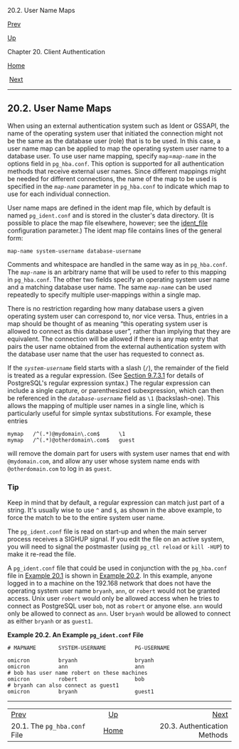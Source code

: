 <div class="navheader" data-xmlns="http://www.w3.org/TR/xhtml1/transitional">

20.2. User Name Maps

</div>

[Prev](auth-pg-hba-conf.html "20.1. The pg_hba.conf File") 

[Up](client-authentication.html "Chapter 20. Client Authentication")

Chapter 20. Client Authentication

[Home](index.html "PostgreSQL 10.3 Documentation")

 [Next](auth-methods.html "20.3. Authentication Methods")

-----

<div id="AUTH-USERNAME-MAPS" class="sect1">

<div class="titlepage">

<div>

<div>

## 20.2. User Name Maps

</div>

</div>

</div>

<span id="id-1.6.7.9.2" class="indexterm"></span>

When using an external authentication system such as Ident or GSSAPI,
the name of the operating system user that initiated the connection
might not be the same as the database user (role) that is to be used. In
this case, a user name map can be applied to map the operating system
user name to a database user. To use user name mapping, specify
`map`=*`map-name`* in the options field in `pg_hba.conf`. This option is
supported for all authentication methods that receive external user
names. Since different mappings might be needed for different
connections, the name of the map to be used is specified in the
*`map-name`* parameter in `pg_hba.conf` to indicate which map to use for
each individual connection.

User name maps are defined in the ident map file, which by default is
named `pg_ident.conf`<span id="id-1.6.7.9.4.2" class="indexterm"></span>
and is stored in the cluster's data directory. (It is possible to place
the map file elsewhere, however; see the
[ident\_file](runtime-config-file-locations.html#GUC-IDENT-FILE)
configuration parameter.) The ident map file contains lines of the
general form:

``` synopsis
map-name system-username database-username
```

Comments and whitespace are handled in the same way as in `pg_hba.conf`.
The *`map-name`* is an arbitrary name that will be used to refer to this
mapping in `pg_hba.conf`. The other two fields specify an operating
system user name and a matching database user name. The same
*`map-name`* can be used repeatedly to specify multiple user-mappings
within a single map.

There is no restriction regarding how many database users a given
operating system user can correspond to, nor vice versa. Thus, entries
in a map should be thought of as meaning
<span class="quote">“<span class="quote">this operating system user is
allowed to connect as this database user</span>”</span>, rather than
implying that they are equivalent. The connection will be allowed if
there is any map entry that pairs the user name obtained from the
external authentication system with the database user name that the user
has requested to connect as.

If the *`system-username`* field starts with a slash (`/`), the
remainder of the field is treated as a regular expression. (See
[Section 9.7.3.1](functions-matching.html#POSIX-SYNTAX-DETAILS "9.7.3.1. Regular Expression Details")
for details of <span class="productname">PostgreSQL</span>'s regular
expression syntax.) The regular expression can include a single capture,
or parenthesized subexpression, which can then be referenced in the
*`database-username`* field as `\1` (backslash-one). This allows the
mapping of multiple user names in a single line, which is particularly
useful for simple syntax substitutions. For example, these entries

``` programlisting
mymap   /^(.*)@mydomain\.com$      \1
mymap   /^(.*)@otherdomain\.com$   guest
```

will remove the domain part for users with system user names that end
with `@mydomain.com`, and allow any user whose system name ends with
`@otherdomain.com` to log in as `guest`.

<div class="tip">

### Tip

Keep in mind that by default, a regular expression can match just part
of a string. It's usually wise to use `^` and `$`, as shown in the above
example, to force the match to be to the entire system user name.

</div>

The `pg_ident.conf` file is read on start-up and when the main server
process receives a
<span class="systemitem">SIGHUP</span><span id="id-1.6.7.9.8.3" class="indexterm"></span>
signal. If you edit the file on an active system, you will need to
signal the postmaster (using `pg_ctl reload` or `kill -HUP`) to make it
re-read the file.

A `pg_ident.conf` file that could be used in conjunction with the
`pg_hba.conf` file in
[Example 20.1](auth-pg-hba-conf.html#EXAMPLE-PG-HBA.CONF "Example 20.1. Example pg_hba.conf Entries")
is shown in
[Example 20.2](auth-username-maps.html#EXAMPLE-PG-IDENT.CONF "Example 20.2. An Example pg_ident.conf File").
In this example, anyone logged in to a machine on the 192.168 network
that does not have the operating system user name `bryanh`, `ann`, or
`robert` would not be granted access. Unix user `robert` would only be
allowed access when he tries to connect as
<span class="productname">PostgreSQL</span> user `bob`, not as `robert`
or anyone else. `ann` would only be allowed to connect as `ann`. User
`bryanh` would be allowed to connect as either `bryanh` or as `guest1`.

<div id="EXAMPLE-PG-IDENT.CONF" class="example">

**Example 20.2. An Example `pg_ident.conf` File**

<div class="example-contents">

``` programlisting
# MAPNAME       SYSTEM-USERNAME         PG-USERNAME

omicron         bryanh                  bryanh
omicron         ann                     ann
# bob has user name robert on these machines
omicron         robert                  bob
# bryanh can also connect as guest1
omicron         bryanh                  guest1
```

</div>

</div>

  

</div>

<div class="navfooter">

-----

|                               |                                  |                              |
| :---------------------------- | :------------------------------: | ---------------------------: |
| [Prev](auth-pg-hba-conf.html) | [Up](client-authentication.html) |    [Next](auth-methods.html) |
| 20.1. The `pg_hba.conf` File  |        [Home](index.html)        | 20.3. Authentication Methods |

</div>
